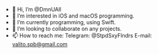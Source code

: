- 👋 Hi, I’m @DmnUAll
- 👀 I’m interested in iOS and macOS programming.
- 🌱 I’m currently programming, using Swift.
- 💞️ I’m looking to collaborate on any projects.
- 📫 How to reach me:
  Telegram: @StpdSxyFlndrs
  E-mail: valito.spb@gmail.com 

<!---
DmnUAll/DmnUAll is a ✨ special ✨ repository because its `README.md` (this file) appears on your GitHub profile.
You can click the Preview link to take a look at your changes.
--->
